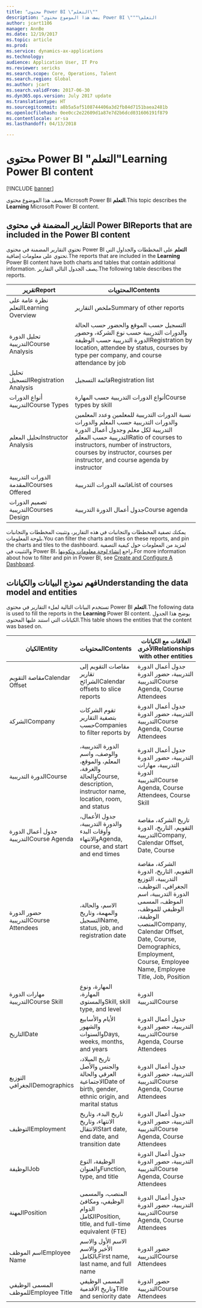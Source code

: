 ```yaml
---
title: "محتوى Power BI \"التعلم\""
description: "يصف هذا الموضوع محتوى Power BI \"التعلم‬‏‫\""
author: jcart1106
manager: AnnBe
ms.date: 12/19/2017
ms.topic: article
ms.prod: 
ms.service: dynamics-ax-applications
ms.technology: 
audience: Application User, IT Pro
ms.reviewer: sericks
ms.search.scope: Core, Operations, Talent
ms.search.region: Global
ms.author: jcart
ms.search.validFrom: 2017-06-30
ms.dyn365.ops.version: July 2017 update
ms.translationtype: HT
ms.sourcegitcommit: a8b5a5af5108744406a3d2fb84d7151baea2481b
ms.openlocfilehash: 0ee0cc2e22609d1a87e7d2b6dcd031606191f879
ms.contentlocale: ar-sa
ms.lasthandoff: 04/13/2018

---
```


# <a name="learning-power-bi-content"></a><span data-ttu-id="5ab74-103">محتوى Power BI "التعلم"</span><span class="sxs-lookup"><span data-stu-id="5ab74-103">Learning Power BI content</span></span>

[!INCLUDE [banner](../includes/banner.md)]

<span data-ttu-id="5ab74-104">يصف هذا الموضوع محتوى Microsoft Power BI **التعلم**.</span><span class="sxs-lookup"><span data-stu-id="5ab74-104">This topic describes the **Learning** Microsoft Power BI content.</span></span>

## <a name="reports-that-are-included-in-the-power-bi-content"></a><span data-ttu-id="5ab74-105">التقارير المضمنة في محتوى Power BI</span><span class="sxs-lookup"><span data-stu-id="5ab74-105">Reports that are included in the Power BI content</span></span>

<span data-ttu-id="5ab74-106">تحتوي التقارير المضمنة في محتوى Power BI **التعلم** على المخططات والجداول التي تحتوي على معلومات إضافية.</span><span class="sxs-lookup"><span data-stu-id="5ab74-106">The reports that are included in the **Learning** Power BI content have both charts and tables that contain additional information.</span></span> <span data-ttu-id="5ab74-107">يصف الجدول التالي التقارير.</span><span class="sxs-lookup"><span data-stu-id="5ab74-107">The following table describes the reports.</span></span>

| <span data-ttu-id="5ab74-108">تقرير</span><span class="sxs-lookup"><span data-stu-id="5ab74-108">Report</span></span>                | <span data-ttu-id="5ab74-109">المحتويات</span><span class="sxs-lookup"><span data-stu-id="5ab74-109">Contents</span></span> |
|-----------------------|----------|
| <span data-ttu-id="5ab74-110">نظرة عامة على التعلم</span><span class="sxs-lookup"><span data-stu-id="5ab74-110">Learning Overview</span></span>     | <span data-ttu-id="5ab74-111">ملخص التقارير</span><span class="sxs-lookup"><span data-stu-id="5ab74-111">Summary of other reports</span></span> |
| <span data-ttu-id="5ab74-112">تحليل الدورة التدريبية</span><span class="sxs-lookup"><span data-stu-id="5ab74-112">Course Analysis</span></span>       | <span data-ttu-id="5ab74-113">التسجيل حسب الموقع والحضور حسب الحالة والدورات التدريبية حسب نوع الشركة، وحضور الدورة التدريبية حسب الوظيفة</span><span class="sxs-lookup"><span data-stu-id="5ab74-113">Registration by location, attendee by status, courses by type per company, and course attendance by job</span></span> |
| <span data-ttu-id="5ab74-114">تحليل التسجيل</span><span class="sxs-lookup"><span data-stu-id="5ab74-114">Registration Analysis</span></span> | <span data-ttu-id="5ab74-115">قائمة التسجيل</span><span class="sxs-lookup"><span data-stu-id="5ab74-115">Registration list</span></span> |
| <span data-ttu-id="5ab74-116">أنواع الدورات التدريبية</span><span class="sxs-lookup"><span data-stu-id="5ab74-116">Course Types</span></span>          | <span data-ttu-id="5ab74-117">أنواع الدورات التدريبية حسب المهارة</span><span class="sxs-lookup"><span data-stu-id="5ab74-117">Course types by skill</span></span> |
| <span data-ttu-id="5ab74-118">تحليل المعلم‬</span><span class="sxs-lookup"><span data-stu-id="5ab74-118">Instructor Analysis</span></span>   | <span data-ttu-id="5ab74-119">نسبة الدورات التدريبية للمعلمين وعدد المعلمين والدورات التدريبية حسب المعلم والدورات التدريبية لكل معلم وجدول أعمال الدورة التدريبية حسب المعلم</span><span class="sxs-lookup"><span data-stu-id="5ab74-119">Ratio of courses to instructors, number of instructors, courses by instructor, courses per instructor, and course agenda by instructor</span></span> |
| <span data-ttu-id="5ab74-120">الدورات التدريبية المقدمة</span><span class="sxs-lookup"><span data-stu-id="5ab74-120">Courses Offered</span></span>       | <span data-ttu-id="5ab74-121">قائمة الدورات التدريبية</span><span class="sxs-lookup"><span data-stu-id="5ab74-121">List of courses</span></span> |
| <span data-ttu-id="5ab74-122">تصميم الدورات التدريبية</span><span class="sxs-lookup"><span data-stu-id="5ab74-122">Courses Design</span></span>        | <span data-ttu-id="5ab74-123">جدول أعمال الدورة التدريبية</span><span class="sxs-lookup"><span data-stu-id="5ab74-123">Course agenda</span></span> |

<span data-ttu-id="5ab74-124">يمكنك تصفية المخططات والتجانبات في هذه التقارير، وتثبيت المخططات والتجانبات بلوحة المعلومات.</span><span class="sxs-lookup"><span data-stu-id="5ab74-124">You can filter the charts and tiles on these reports, and pin the charts and tiles to the dashboard.</span></span> <span data-ttu-id="5ab74-125">لمزيد من المعلومات حول كيفية التصفية والتثبيت في Power BI، راجع [إنشاء لوحة معلومات وتكوينها](https://powerbi.microsoft.com/en-us/guided-learning/powerbi-learning-4-2-create-configure-dashboards).</span><span class="sxs-lookup"><span data-stu-id="5ab74-125">For more information about how to filter and pin in Power BI, see [Create and Configure A Dashboard](https://powerbi.microsoft.com/en-us/guided-learning/powerbi-learning-4-2-create-configure-dashboards).</span></span>

## <a name="understanding-the-data-model-and-entities"></a><span data-ttu-id="5ab74-126">فهم نموذج البيانات والكيانات</span><span class="sxs-lookup"><span data-stu-id="5ab74-126">Understanding the data model and entities</span></span>

<span data-ttu-id="5ab74-127">تستخدم البيانات التالية لملء التقارير في محتوى Power BI **التعلم**.</span><span class="sxs-lookup"><span data-stu-id="5ab74-127">The following data is used to fill the reports in the **Learning** Power BI content.</span></span> <span data-ttu-id="5ab74-128">يوضح هذا الجدول الكيانات التي استند عليها المحتوى.</span><span class="sxs-lookup"><span data-stu-id="5ab74-128">This table shows the entities that the content was based on.</span></span>

| <span data-ttu-id="5ab74-129">الكيان</span><span class="sxs-lookup"><span data-stu-id="5ab74-129">Entity</span></span>           | <span data-ttu-id="5ab74-130">المحتويات</span><span class="sxs-lookup"><span data-stu-id="5ab74-130">Contents</span></span>                                                         | <span data-ttu-id="5ab74-131">العلاقات مع الكيانات الأخرى</span><span class="sxs-lookup"><span data-stu-id="5ab74-131">Relationships with other entities</span></span> |
|------------------|------------------------------------------------------------------|-----------------------------------|
| <span data-ttu-id="5ab74-132">مقاصة التقويم</span><span class="sxs-lookup"><span data-stu-id="5ab74-132">Calendar Offset</span></span>  | <span data-ttu-id="5ab74-133">مقاصات التقويم إلى تقارير الشرائح</span><span class="sxs-lookup"><span data-stu-id="5ab74-133">Calendar offsets to slice reports</span></span>                                | <span data-ttu-id="5ab74-134">جدول أعمال الدورة التدريبية، حضور الدورة التدريبية</span><span class="sxs-lookup"><span data-stu-id="5ab74-134">Course Agenda, Course Attendees</span></span> |
| <span data-ttu-id="5ab74-135">الشركة</span><span class="sxs-lookup"><span data-stu-id="5ab74-135">Company</span></span>          | <span data-ttu-id="5ab74-136">تقوم الشركات بتصفية التقارير حسب</span><span class="sxs-lookup"><span data-stu-id="5ab74-136">Companies to filter reports by</span></span>                                   | <span data-ttu-id="5ab74-137">جدول أعمال الدورة التدريبية، حضور الدورة التدريبية</span><span class="sxs-lookup"><span data-stu-id="5ab74-137">Course Agenda, Course Attendees</span></span> |
| <span data-ttu-id="5ab74-138">الدورة التدريبية</span><span class="sxs-lookup"><span data-stu-id="5ab74-138">Course</span></span>           | <span data-ttu-id="5ab74-139">الدورة التدريبية، والوصف، واسم المعلم، والموقع، والغرفة، والحالة</span><span class="sxs-lookup"><span data-stu-id="5ab74-139">Course, description, instructor name, location, room, and status</span></span> | <span data-ttu-id="5ab74-140">جدول أعمال الدورة التدريبية، حضور الدورة التدريبية، مهارات الدورة التدريبية</span><span class="sxs-lookup"><span data-stu-id="5ab74-140">Course Agenda, Course Attendees, Course Skill</span></span> |
| <span data-ttu-id="5ab74-141">جدول أعمال الدورة التدريبية</span><span class="sxs-lookup"><span data-stu-id="5ab74-141">Course Agenda</span></span>    | <span data-ttu-id="5ab74-142">جدول الأعمال، والدورة التدريبية، وأوقات البدء والانتهاء</span><span class="sxs-lookup"><span data-stu-id="5ab74-142">Agenda, course, and start and end times</span></span>                          | <span data-ttu-id="5ab74-143">تاريخ الشركة، مقاصة التقويم، التاريخ، الدورة التدريبية</span><span class="sxs-lookup"><span data-stu-id="5ab74-143">Company, Calendar Offset, Date, Course</span></span> |
| <span data-ttu-id="5ab74-144">حضور الدورة التدريبية</span><span class="sxs-lookup"><span data-stu-id="5ab74-144">Course Attendees</span></span> | <span data-ttu-id="5ab74-145">الاسم، والحالة، والمهمة، وتاريخ التسجيل</span><span class="sxs-lookup"><span data-stu-id="5ab74-145">Name, status, job, and registration date</span></span>                         | <span data-ttu-id="5ab74-146">الشركة، مقاصة التقويم، التاريخ، الدورة التدريبية، التوزيع الجغرافي، التوظيف، الدورة التدريبية، اسم الموظف، المسمى الوظيفي للموظف، الوظيفة، المنصب</span><span class="sxs-lookup"><span data-stu-id="5ab74-146">Company, Calendar Offset, Date, Course, Demographics, Employment, Course, Employee Name, Employee Title, Job, Position</span></span> |
| <span data-ttu-id="5ab74-147">مهارات الدورة التدريبية</span><span class="sxs-lookup"><span data-stu-id="5ab74-147">Course Skill</span></span>     | <span data-ttu-id="5ab74-148">المهارة، ونوع المهارة، والمستوى</span><span class="sxs-lookup"><span data-stu-id="5ab74-148">Skill, skill type, and level</span></span>                                     | <span data-ttu-id="5ab74-149">الدورة التدريبية</span><span class="sxs-lookup"><span data-stu-id="5ab74-149">Course</span></span> |
| <span data-ttu-id="5ab74-150">التاريخ</span><span class="sxs-lookup"><span data-stu-id="5ab74-150">Date</span></span>             | <span data-ttu-id="5ab74-151">الأيام والأسابيع والشهور والسنوات</span><span class="sxs-lookup"><span data-stu-id="5ab74-151">Days, weeks, months, and years</span></span>                                   | <span data-ttu-id="5ab74-152">جدول أعمال الدورة التدريبية، حضور الدورة التدريبية</span><span class="sxs-lookup"><span data-stu-id="5ab74-152">Course Agenda, Course Attendees</span></span> |
| <span data-ttu-id="5ab74-153">التوزيع الجغرافي</span><span class="sxs-lookup"><span data-stu-id="5ab74-153">Demographics</span></span>     | <span data-ttu-id="5ab74-154">تاريخ الميلاد، والجنس والأصل العرقي والحالة الاجتماعية</span><span class="sxs-lookup"><span data-stu-id="5ab74-154">Date of birth, gender, ethnic origin, and marital status</span></span>         | <span data-ttu-id="5ab74-155">جدول أعمال الدورة التدريبية، حضور الدورة التدريبية</span><span class="sxs-lookup"><span data-stu-id="5ab74-155">Course Agenda, Course Attendees</span></span> |
| <span data-ttu-id="5ab74-156">التوظيف</span><span class="sxs-lookup"><span data-stu-id="5ab74-156">Employment</span></span>       | <span data-ttu-id="5ab74-157">تاريخ البدء، وتاريخ الانتهاء، وتاريخ الانتقال</span><span class="sxs-lookup"><span data-stu-id="5ab74-157">Start date, end date, and transition date</span></span>                        | <span data-ttu-id="5ab74-158">جدول أعمال الدورة التدريبية، حضور الدورة التدريبية</span><span class="sxs-lookup"><span data-stu-id="5ab74-158">Course Agenda, Course Attendees</span></span> |
| <span data-ttu-id="5ab74-159">الوظيفة</span><span class="sxs-lookup"><span data-stu-id="5ab74-159">Job</span></span>              | <span data-ttu-id="5ab74-160">الوظيفة، النوع والعنوان</span><span class="sxs-lookup"><span data-stu-id="5ab74-160">Function, type, and title</span></span>                                        | <span data-ttu-id="5ab74-161">جدول أعمال الدورة التدريبية، حضور الدورة التدريبية</span><span class="sxs-lookup"><span data-stu-id="5ab74-161">Course Agenda, Course Attendees</span></span> |
| <span data-ttu-id="5ab74-162">المهنة</span><span class="sxs-lookup"><span data-stu-id="5ab74-162">Position</span></span>         | <span data-ttu-id="5ab74-163">المنصب، والمسمى الوظيفي، ومكافئ الدوام الكامل‬</span><span class="sxs-lookup"><span data-stu-id="5ab74-163">Position, title, and full-time equivalent (FTE)</span></span>                  | <span data-ttu-id="5ab74-164">جدول أعمال الدورة التدريبية، حضور الدورة التدريبية</span><span class="sxs-lookup"><span data-stu-id="5ab74-164">Course Agenda, Course Attendees</span></span> |
| <span data-ttu-id="5ab74-165">اسم الموظف</span><span class="sxs-lookup"><span data-stu-id="5ab74-165">Employee Name</span></span>    | <span data-ttu-id="5ab74-166">الاسم الأول والاسم الأخير والاسم بالكامل</span><span class="sxs-lookup"><span data-stu-id="5ab74-166">First name, last name, and full name</span></span>                             | <span data-ttu-id="5ab74-167">حضور الدورة التدريبية</span><span class="sxs-lookup"><span data-stu-id="5ab74-167">Course Attendees</span></span> |
| <span data-ttu-id="5ab74-168">المسمى الوظيفي للموظف</span><span class="sxs-lookup"><span data-stu-id="5ab74-168">Employee Title</span></span>   | <span data-ttu-id="5ab74-169">المسمى الوظيفي وتاريخ الأقدمية</span><span class="sxs-lookup"><span data-stu-id="5ab74-169">Title and seniority date</span></span>                                         | <span data-ttu-id="5ab74-170">حضور الدورة التدريبية</span><span class="sxs-lookup"><span data-stu-id="5ab74-170">Course Attendees</span></span> |



